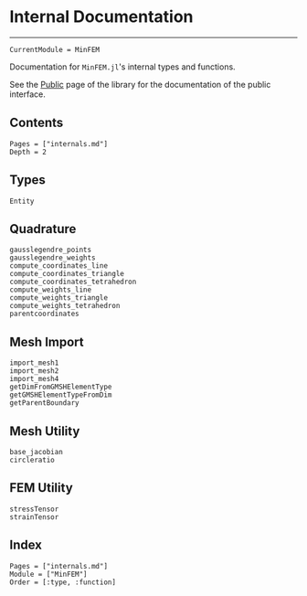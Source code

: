 # Internal Documentation

---

```@meta
CurrentModule = MinFEM
```

Documentation for `MinFEM.jl`'s internal types and functions.

See the [Public](public.md) page of the library for the documentation of the public interface.

## Contents

```@contents
Pages = ["internals.md"]
Depth = 2
```

## Types

```@docs
Entity
```

## Quadrature

```@docs
gausslegendre_points
gausslegendre_weights
compute_coordinates_line
compute_coordinates_triangle
compute_coordinates_tetrahedron
compute_weights_line
compute_weights_triangle
compute_weights_tetrahedron
parentcoordinates
```

## Mesh Import

```@docs
import_mesh1
import_mesh2
import_mesh4
getDimFromGMSHElementType
getGMSHElementTypeFromDim
getParentBoundary
```

## Mesh Utility

```@docs
base_jacobian
circleratio
```

## FEM Utility

```@docs
stressTensor
strainTensor
```

## Index

```@index
Pages = ["internals.md"]
Module = ["MinFEM"]
Order = [:type, :function]
```
